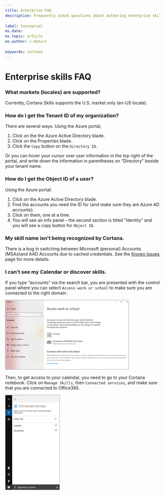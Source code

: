 ```yaml
---
title: Enterprise FAQ
description: Frequently asked questions about authoring enterprise skills for Cortana.

label: Conceptual
ms.date: 
ms.topic: article
ms.author: v-daturc

keywords: cortana
---
```


# Enterprise skills FAQ

### What markets (locales) are supported?

Currently, Cortana Skills supports the U.S. market only (en-US locale). 

### How do I get the Tenant ID of my organization?

There are several ways.  Using the Azure portal,

1. Click on the the Azure Active Directory blade.
1. Click on the Properties blade.
1. Click the `Copy` button on the `Directory ID`.

Or you can hover your cursor over user information in the top right of the portal, and write down the information in parentheses on “Directory” beside your tenant name.

### How do I get the Object ID of a user?

Using the Azure portal:

1. Click on the Azure Active Directory blade.
1. Find the accounts you need the ID for (and make sure they are Azure AD accounts).
1. Click on them, one at a time.
1. You will see an info panel – the second section is titled “Identity” and you will see a copy button for `Object ID`.

### My skill name isn’t being recognized by Cortana.

There is a bug in switching between Microsoft (personal) Accounts (MSAs)and AAD Accounts due to cached credentials. See the [Known Issues](../skills/known-issues.md#skill-invocation-name-is-not-recognized) page for more details.

### I can’t see my Calendar or discover skills.

If you type “accounts” via the search bar, you are presented with the control panel where you can select `Access work or school` to make sure you are connected to the right domain.

![Access work or school page](../media/images/enterprise-faq-01.png)

Then, to get access to your calendar, you need to go to your Cortana notebook. Click on `Manage Skills`, then `Connected services`, and make sure that you are connected to Office365.

![Cortana notebook](../media/images/enterprise-faq-02.png)
